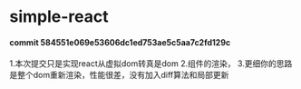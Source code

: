 # simple-react

#### commit 584551e069e53606dc1ed753ae5c5aa7c2fd129c
1.本次提交只是实现react从虚拟dom转真是dom
2.组件的渲染，
3.更细你的思路是整个dom重新渲染，性能很差，没有加入diff算法和局部更新
